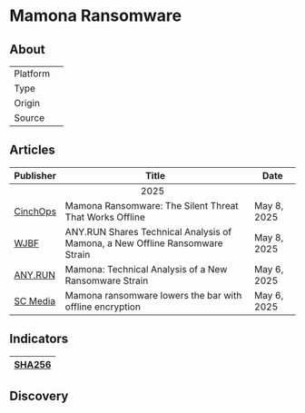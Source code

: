 <h1>Mamona Ransomware</h1>

<h2>About</h2>
<table>
  <tr>
    <td>Platform</td>
    <td></td>
  </tr>
  <tr>
    <td>Type</td>
    <td></td>
  </tr>
  <tr>
    <td>Origin</td>
    <td></td>
  </tr>
  <tr>
    <td>Source</td>
    <td>
      <a href=""></a>
    </td>
  </tr>
</table>

<h2>Articles</h2>
<table>
  <thead>
    <tr>
      <th>Publisher</th>
      <th>Title</th>
      <th>Date</th>
    </tr>
  </thead>
  <tbody>
    <tr>
      <td colspan="100" align="center">2025</td>
    </tr>
    <tr>
      <td>
        <a href="https://cinchops.com/mamona-ransomware/">CinchOps</a>
      </td>
      <td>Mamona Ransomware: The Silent Threat That Works Offline</td>
      <td>May 8, 2025</td>
    </tr>
    <tr>
      <td>
        <a href="https://www.wjbf.com/business/press-releases/ein-presswire/810270150/any-run-shares-technical-analysis-of-mamona-a-new-offline-ransomware-strain/">WJBF</a>
      </td>
      <td>ANY.RUN Shares Technical Analysis of Mamona, a New Offline Ransomware Strain</td>
      <td>May 8, 2025</td>
    </tr>
    <tr>
      <td>
        <a href="https://any.run/cybersecurity-blog/mamona-ransomware-analysis/">ANY.RUN</a>
      </td>
      <td>Mamona: Technical Analysis of a New Ransomware Strain</td>
      <td>May 6, 2025</td>
    </tr>
    <tr>
      <td>
        <a href="https://www.scworld.com/news/mamona-ransomware-lowers-the-bar-with-offline-encryption">SC Media</a>
      </td>
      <td>Mamona ransomware lowers the bar with offline encryption</td>
      <td>May 6, 2025</td>
    </tr>
  </tbody>
</table>


<h2>Indicators</h2>
<table>
  <thead>
    <tr>
      <th>
        <a href="https://github.com/PudgyDragon/Threat-Intel/blob/main/All/Mamona/samples.sha256">SHA256</a>
      </th>
    </tr>
  </thead>
</table>


<h2>Discovery</h2>
